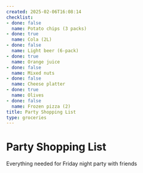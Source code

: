 ```yaml
---
created: 2025-02-06T16:08:14
checklist:
- done: false
  name: Potato chips (3 packs)
- done: true
  name: Cola (2L)
- done: false
  name: Light beer (6-pack)
- done: true
  name: Orange juice
- done: false
  name: Mixed nuts
- done: false
  name: Cheese platter
- done: true
  name: Olives
- done: false
  name: Frozen pizza (2)
title: Party Shopping List
type: groceries
---
```


# Party Shopping List

Everything needed for Friday night party with friends 
